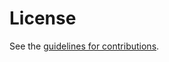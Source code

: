 # License

See the
[guidelines for contributions](https://github.com/squarooticus/alta/blob/master/CONTRIBUTING.md).
